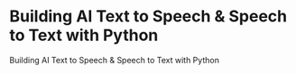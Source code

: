 # Building AI Text to Speech & Speech to Text with Python
Building AI Text to Speech & Speech to Text with Python
